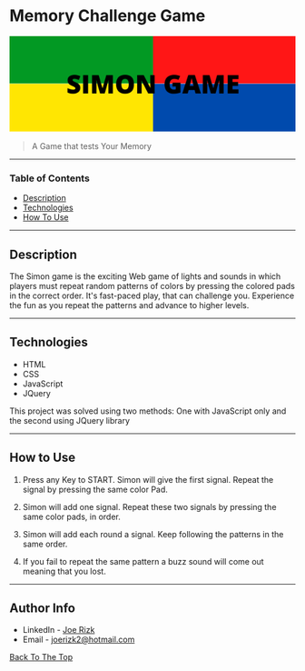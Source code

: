 # Memory Challenge Game

![alt text](https://github.com/joeri2k/challenge-js/blob/master/images/title.png?raw=true)

> A Game that tests Your Memory

---

### Table of Contents

- [Description](#description)
- [Technologies](#technologies)
- [How To Use](#how-to-use)

---

## Description

The Simon game is the exciting Web game of lights and sounds in which players must repeat random patterns of colors by pressing the colored pads in the correct order. It's fast-paced play, that can challenge you. Experience the fun as you repeat the patterns and advance to higher levels.

---

## Technologies

- HTML
- CSS
- JavaScript
- JQuery

This project was solved using two methods: One with JavaScript only and the second using JQuery library

---

## How to Use

1. Press any Key to START. Simon will give the first signal. Repeat the signal by pressing the same color Pad.

2. Simon will add one signal. Repeat these two signals by pressing the same color pads, in order.

3. Simon will add each round a signal. Keep following the patterns in the same order.

4. If you fail to repeat the same pattern a buzz sound will come out meaning that you lost.

---

## Author Info

- LinkedIn - [Joe Rizk](https://www.linkedin.com/in/joe-rizk-45b6651a3/)
- Email - [joerizk2@hotmail.com](joerizk2@hotmail.com)

[Back To The Top](#memory-challenge-game)
